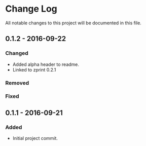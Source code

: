 # Change Log
All notable changes to this project will be documented in this file. 

## 0.1.2 - 2016-09-22
### Changed

* Added alpha header to readme.
* Linked to zprint 0.2.1

### Removed

### Fixed

## 0.1.1 - 2016-09-21
### Added
- Initial project commit.

